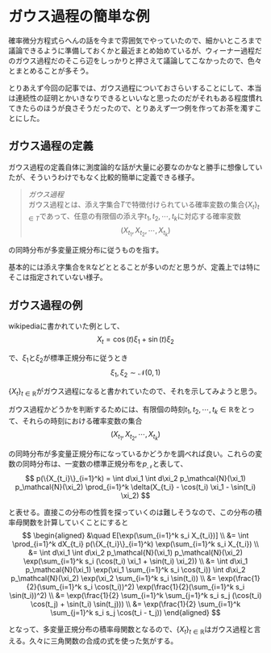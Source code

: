 # ガウス過程の簡単な例

確率微分方程式らへんの話を今まで雰囲気でやっていたので、細かいところまで議論できるように準備しておくかと最近まとめ始めているが、ウィーナー過程だのガウス過程だのそこら辺をしっかりと押さえて議論してこなかったので、色々とまとめることが多そう。

とりあえず今回の記事では、ガウス過程についておさらいすることにして、本当は連続性の証明とかいきなりできるといいなと思ったのだがそれもある程度慣れてきたらのほうが良さそうだったので、とりあえず一つ例を作ってお茶を濁すことにした。

## ガウス過程の定義

ガウス過程の定義自体に測度論的な話が大量に必要なのかなと勝手に想像していたが、そういうわけでもなく比較的簡単に定義できる様子。

> *ガウス過程*  
> ガウス過程とは、添え字集合$T$で特徴付けられている確率変数の集合$\{X_t\}_{t \in T}$であって、任意の有限個の添え字$t_1, t_2, \cdots, t_k$に対応する確率変数
$$
(X_{t_1}, X_{t_2}, \cdots, X_{t_k})
$$

の同時分布が多変量正規分布に従うものを指す。


基本的には添え字集合を$\mathbb{R}$などととることが多いのだと思うが、定義上では特にそこは指定されていない様子。

## ガウス過程の例

wikipediaに書かれていた例として、
$$
X_t = \cos(t) \xi_1 + \sin(t) \xi_2
$$

で、$\xi_1$と$\xi_2$が標準正規分布に従うとき
$$
\xi_1, \xi_2 \sim \mathcal{N}(0, 1)
$$

$\{X_t\}_{t \in \mathbb{R}}$がガウス過程になると書かれていたので、それを示してみようと思う。

ガウス過程かどうかを判断するためには、有限個の時刻$t_1, t_2, \cdots, t_k \in \mathbb{R}$をとって、それらの時刻における確率変数の集合
$$
(X_{t_1}, X_{t_2}, \cdots, X_{t_k})
$$

の同時分布が多変量正規分布になっているかどうかを調べれば良い。これらの変数の同時分布は、一変数の標準正規分布を$p_\mathcal{N}$と表して、
$$
p(\{X_{t_i}\}_{i=1}^k) = \int d\xi_1 \int d\xi_2 p_\mathcal{N}(\xi_1) p_\mathcal{N}(\xi_2) \prod_{i=1}^k \delta(X_{t_i} - \cos(t_i) \xi_1 - \sin(t_i) \xi_2)
$$

と表せる。直接この分布の性質を探っていくのは難しそうなので、この分布の積率母関数を計算していくことにすると
$$
\begin{aligned}
&\quad E[\exp(\sum_{i=1}^k s_i X_{t_i})] \\
&= \int \prod_{i=1}^k dX_{t_i} p(\{X_{t_i}\}_{i=1}^k) \exp(\sum_{i=1}^k s_i X_{t_i}) \\
&= \int d\xi_1 \int d\xi_2 p_\mathcal{N}(\xi_1) p_\mathcal{N}(\xi_2) \exp(\sum_{i=1}^k s_i (\cos(t_i) \xi_1 + \sin(t_i) \xi_2)) \\
&= \int d\xi_1 p_\mathcal{N}(\xi_1) \exp(\xi_1 \sum_{i=1}^k s_i \cos(t_i)) \int d\xi_2 p_\mathcal{N}(\xi_2) \exp(\xi_2 \sum_{i=1}^k s_i \sin(t_i)) \\
&= \exp(\frac{1}{2}(\sum_{i=1}^k s_i \cos(t_i))^2) \exp(\frac{1}{2}(\sum_{i=1}^k s_i \sin(t_i))^2) \\
&= \exp(\frac{1}{2} \sum_{i=1}^k \sum_{j=1}^k s_i s_j (\cos(t_i) \cos(t_j) + \sin(t_i) \sin(t_j))) \\
&= \exp(\frac{1}{2} \sum_{i=1}^k \sum_{j=1}^k s_i s_j \cos(t_i - t_j))
\end{aligned}
$$

となって、多変量正規分布の積率母関数となるので、$\{X_t\}_{t \in \mathbb{R}}$はガウス過程と言える。久々に三角関数の合成の式を使った気がする。
